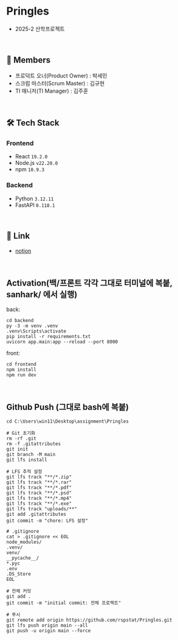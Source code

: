 # Pringles
- 2025-2 산학프로젝트

<br/>

## 👤 Members
- 프로덕트 오너(Product Owner) : 박세민
- 스크럼 마스터(Scrum Master) : 김규현
- TI 매니저(TI Manager) : 김주훈

<br/>

## 🛠️ Tech Stack

### Frontend
- React `19.2.0`
- Node.js `v22.20.0`
- npm `10.9.3`

### Backend
- Python `3.12.11`
- FastAPI `0.118.1`

<br/>

## 🔗 Link
- [notion](https://www.notion.so/Technical-Definition-Analysis-27183d64f09980dba4ccfc1c0c1e9a1a?source=copy_link)

<br/>

## Activation(백/프론트 각각 그대로 터미널에 복붙, sanhark/ 에서 실행)
back:
```
cd backend
py -3 -m venv .venv
.venv\Scripts\activate
pip install -r requirements.txt
uvicorn app.main:app --reload --port 8000
```

front:
```
cd frontend
npm install
npm run dev
```

<br/>

## Github Push (그대로 bash에 복붙)
```
cd C:\Users\win11\Desktop\assignment\Pringles

# Git 초기화
rm -rf .git
rm -f .gitattributes
git init
git branch -M main
git lfs install

# LFS 추적 설정
git lfs track "**/*.zip"
git lfs track "**/*.rar"
git lfs track "**/*.pdf"
git lfs track "**/*.psd"
git lfs track "**/*.mp4"
git lfs track "**/*.exe"
git lfs track "uploads/**"
git add .gitattributes
git commit -m "chore: LFS 설정"

# .gitignore
cat > .gitignore << EOL
node_modules/
.venv/
venv/
__pycache__/
*.pyc
.env
.DS_Store
EOL

# 전체 커밋
git add .
git commit -m "initial commit: 전체 프로젝트"

# 푸시
git remote add origin https://github.com/rspstat/Pringles.git
git lfs push origin main --all
git push -u origin main --force
```
